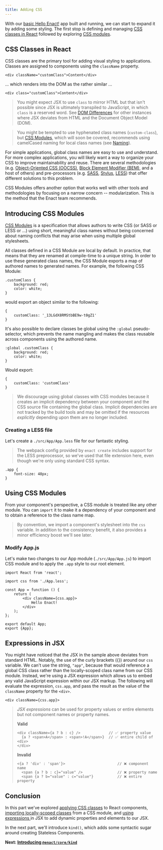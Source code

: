 ```yaml
---
title: Adding CSS
---
```

With our [basic Hello Enact!](../basics/) app built and running, we can start to expand
it by adding some styling. The first stop is defining and managing [CSS classes in React](#css-classes-in-react) followed by exploring [CSS modules](#introducing-css-modules).

## CSS Classes in React

CSS classes are the primary tool for adding visual styling to applications. Classes are assigned
to components using the `className` property. 

	<div className="customClass">Content</div>

... which renders into the DOM as the rather similar ...

	<div class="customClass">Content</div>

> You might expect JSX to use `class` to mirror HTML but that isn't possible since JSX is ultimately
> transpiled to JavaScript, in which `class` is a reserved word. See [DOM
> Differences](https://facebook.github.io/react/docs/dom-differences.html) for other instances where
> JSX deviates from HTML and the Document Object Model (DOM).

> You might be tempted to use hyphenated class names (`custom-class`), 
> but [CSS Modules](https://github.com/css-modules/css-modules), which will soon be covered, 
> recommends using camelCased naming for local class names (see [Naming](https://github.com/css-modules/css-modules#naming)).

For simple applications, global class names are easy to use and understand. For more complex applications,
you will likely want a way to organize your CSS to improve maintainability and reuse. There are
several methodologies (e.g. [Object-Oriented CSS (OOCSS)](http://oocss.org/), [Block Element
Modifier (BEM)](http://getbem.com/), and a host of others) and pre-processors (e.g. [SASS](http://sass-lang.com/),
[Stylus](http://stylus-lang.com/), [LESS](http://lesscss.org/)) that offer
different solutions to this problem.

CSS Modules offers another option that works well with other tools and methodologies by focusing on
a narrow concern -- modularization.  This is the method that the Enact team recommends.

## Introducing CSS Modules

[CSS Modules](https://github.com/css-modules/css-modules) is a specification that allows authors to
write CSS (or SASS or LESS or ...) using short, meaningful class names without being concerned about
naming conflicts that may arise when using multiple global stylesheets.

All classes defined in a CSS Module are local by default. In practice, that means that they are
renamed at compile-time to a unique string. In order to use these generated class names, the CSS
Module exports a map of authored names to generated names. For example, the following CSS Module:

	.customClass {
		background: red;
		color: white;
	}

would export an object similar to the following:

	{
		customClass: '_13LGdX8RMStbBE9w-t0gZ1'
	}

It's also possible to declare classes be global using the `:global` pseudo-selector, which prevents
the name mangling and makes the class reusable across components using the authored name.

	:global .customClass {
		background: red;
		color: white;
	}

Would export:

	{
		customClass: 'customClass'
	}

> We discourage using global classes with CSS modules because it creates an implicit dependency
> between your component and the CSS source file containing the global class. Implicit dependencies
> are not tracked by the build tools and may be omitted if the resources *explicitly* depending
> upon them are no longer included.

### Creating a LESS file

Let's create a `./src/App/App.less` file for our fantastic styling.

> The webpack config provided by `enact create` includes support for the LESS preprocessor, so we've
> used that file extension here, even though we're only using standard CSS syntax.

	.app {
		font-size: 48px;
	}

## Using CSS Modules

From your component's perspective, a CSS module is treated like any other module. You can `import`
it to make it a dependency of your component and to obtain a reference to the class name map.

> By convention, we import a component's stylesheet into the `css` variable. In addition to the
> consistency benefit, it also provides a minor efficiency boost we'll see later.

### Modify App.js

Let's make two changes to our App module (`./src/App/App.js`) to import CSS module and to apply the
`.app` style to our root element.

	import React from 'react';
	
	import css from './App.less';
	
	const App = function () {
		return (
			<div className={css.app}>
				Hello Enact!
			</div>
		);
	};
	
	export default App;
	export {App};

## Expressions in JSX

You might have noticed that the JSX in the sample above deviates from standard HTML.  Notably, the use of the curly brackets ({}) around our `css` variable.  We can't use
the string, `"app"`, because that would reference a global CSS class rather than the locally-scoped
class name from our CSS module. Instead, we're using a JSX expression which allows us to embed any
valid JavaScript expression within our JSX markup. The following will evaluate the expression,
`css.app`, and pass the result as the value of the `className` property for the `<div>`.

	<div className={css.app}>

> *JSX expressions* can be used for property values or entire elements but not component names or
> property names.
>
> **Valid**
> ```
> <div className={a ? b : c} />				// ✅ property value
>	{a ? <span>A</span> : <span>!A</span>}	// ✅ entire child of <div>
> </div>
> ```
> 
> **Invalid**
> ```
> <{a ? 'div' : 'span'}>						// ❌ component name
>	<span {a ? b : c}="value" />				// ❌ property name
>	<span {a ? b="value" : c="value"}			// ❌ entire property
> ```

## Conclusion

In this part we've explored [applying CSS classes](#css-classes-in-react) to React components, [importing
locally-scoped classes](#introducing-css-modules) from a CSS module, and [using expressions
](#expressions-in-jsx) in JSX to add dynamic properties and elements to our JSX.

In the next part, we'll introduce `kind()`, which adds some
syntactic sugar around creating Stateless Components.

**Next: [Introducing `@enact/core/kind`](../kind/)**